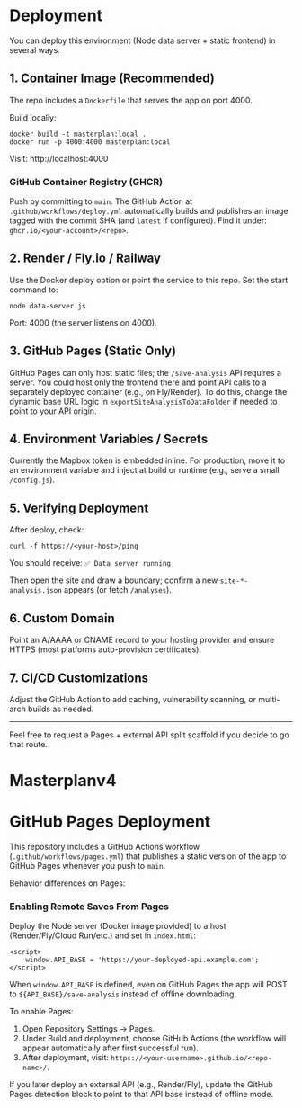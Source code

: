# Deployment

You can deploy this environment (Node data server + static frontend) in several ways.

## 1. Container Image (Recommended)
The repo includes a `Dockerfile` that serves the app on port 4000.

Build locally:
```
docker build -t masterplan:local .
docker run -p 4000:4000 masterplan:local
```
Visit: http://localhost:4000

### GitHub Container Registry (GHCR)
Push by committing to `main`. The GitHub Action at `.github/workflows/deploy.yml` automatically builds and publishes an image tagged with the commit SHA (and `latest` if configured). Find it under: `ghcr.io/<your-account>/<repo>`.

## 2. Render / Fly.io / Railway
Use the Docker deploy option or point the service to this repo. Set the start command to:
```
node data-server.js
```
Port: 4000 (the server listens on 4000).

## 3. GitHub Pages (Static Only)
GitHub Pages can only host static files; the `/save-analysis` API requires a server. You could host only the frontend there and point API calls to a separately deployed container (e.g., on Fly/Render). To do this, change the dynamic base URL logic in `exportSiteAnalysisToDataFolder` if needed to point to your API origin.

## 4. Environment Variables / Secrets
Currently the Mapbox token is embedded inline. For production, move it to an environment variable and inject at build or runtime (e.g., serve a small `/config.js`).

## 5. Verifying Deployment
After deploy, check:
```
curl -f https://<your-host>/ping
```
You should receive: `✅ Data server running`

Then open the site and draw a boundary; confirm a new `site-*-analysis.json` appears (or fetch `/analyses`).

## 6. Custom Domain
Point an A/AAAA or CNAME record to your hosting provider and ensure HTTPS (most platforms auto-provision certificates).

## 7. CI/CD Customizations
Adjust the GitHub Action to add caching, vulnerability scanning, or multi-arch builds as needed.

---
Feel free to request a Pages + external API split scaffold if you decide to go that route.
# Masterplanv4
# GitHub Pages Deployment

This repository includes a GitHub Actions workflow (`.github/workflows/pages.yml`) that publishes a static version of the app to GitHub Pages whenever you push to `main`.

Behavior differences on Pages:

### Enabling Remote Saves From Pages
Deploy the Node server (Docker image provided) to a host (Render/Fly/Cloud Run/etc.) and set in `index.html`:
```
<script>
	window.API_BASE = 'https://your-deployed-api.example.com';
</script>
```
When `window.API_BASE` is defined, even on GitHub Pages the app will POST to `${API_BASE}/save-analysis` instead of offline downloading.

To enable Pages:
1. Open Repository Settings → Pages.
2. Under Build and deployment, choose GitHub Actions (the workflow will appear automatically after first successful run).
3. After deployment, visit: `https://<your-username>.github.io/<repo-name>/`.

If you later deploy an external API (e.g., Render/Fly), update the GitHub Pages detection block to point to that API base instead of offline mode.
